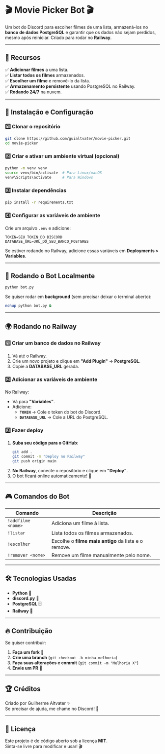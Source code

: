 # 🎬 Movie Picker Bot 🎬

Um bot do Discord para escolher filmes de uma lista, armazená-los no **banco de dados PostgreSQL** e garantir que os dados não sejam perdidos, mesmo após reiniciar. Criado para rodar no **Railway**.

---

## 🚀 **Recursos**
✅ **Adicionar filmes** a uma lista.  
✅ **Listar todos os filmes** armazenados.  
✅ **Escolher um filme** e removê-lo da lista.  
✅ **Armazenamento persistente** usando PostgreSQL no Railway.  
✅ **Rodando 24/7** na nuvem.  

---

## 🔧 **Instalação e Configuração**
### **1️⃣ Clonar o repositório**
```bash
git clone https://github.com/guialtvater/movie-picker.git
cd movie-picker
```

### **2️⃣ Criar e ativar um ambiente virtual (opcional)**
```bash
python -m venv venv
source venv/bin/activate  # Para Linux/macOS
venv\Scripts\activate     # Para Windows
```

### **3️⃣ Instalar dependências**
```bash
pip install -r requirements.txt
```

### **4️⃣ Configurar as variáveis de ambiente**
Crie um arquivo `.env` e adicione:
```
TOKEN=SEU_TOKEN_DO_DISCORD
DATABASE_URL=URL_DO_SEU_BANCO_POSTGRES
```

Se estiver rodando no Railway, adicione essas variáveis em **Deployments > Variables**.

---

## 🚀 **Rodando o Bot Localmente**
```bash
python bot.py
```

Se quiser rodar em **background** (sem precisar deixar o terminal aberto):
```bash
nohup python bot.py &
```

---

## 🌍 **Rodando no Railway**
### **1️⃣ Criar um banco de dados no Railway**
1. Vá até o [Railway](https://railway.app/).
2. Crie um novo projeto e clique em **"Add Plugin"** → **PostgreSQL**.
3. Copie a **DATABASE_URL** gerada.

### **2️⃣ Adicionar as variáveis de ambiente**
No Railway:
- Vá para **"Variables"**.
- Adicione:
  - **`TOKEN`** → Cole o token do bot do Discord.
  - **`DATABASE_URL`** → Cole a URL do PostgreSQL.

### **3️⃣ Fazer deploy**
1. **Suba seu código para o GitHub**:
   ```bash
   git add .
   git commit -m "Deploy no Railway"
   git push origin main
   ```
2. **No Railway**, conecte o repositório e clique em **"Deploy"**.
3. O bot ficará online automaticamente! 🎉

---

## 🎮 **Comandos do Bot**
| Comando         | Descrição                                        |
|----------------|------------------------------------------------|
| `!addfilme <nome>` | Adiciona um filme à lista. |
| `!listar` | Lista todos os filmes armazenados. |
| `!escolher` | Escolhe o **filme mais antigo** da lista e o remove. |
| `!remover <nome>` | Remove um filme manualmente pelo nome. |

---

## 🛠 **Tecnologias Usadas**
- **Python** 🐍
- **discord.py** 🎤
- **PostgreSQL** 🗄
- **Railway** 🚆

---

## 🔥 **Contribuição**
Se quiser contribuir:
1. **Faça um fork** 🍴
2. **Crie uma branch** (`git checkout -b minha-melhoria`)
3. **Faça suas alterações e commit** (`git commit -m "Melhoria X"`)
4. **Envie um PR** 🚀

---

## 🏆 **Créditos**
Criado por Guilherme Altvater ✨  
Se precisar de ajuda, me chame no Discord! 📨  

---

## 📜 **Licença**
Este projeto é de código aberto sob a licença **MIT**.  
Sinta-se livre para modificar e usar! 🎬